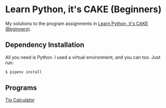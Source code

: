 # Learn Python, it's CAKE (Beginners)

My solutions to the program assignments in [Learn Python, it's CAKE (Beginners)](https://www.udemy.com/course/draft/12318/learn).

## Dependency Installation

All you need is Python. I used a virtual environment, and you can too. Just run:

```bash
$ pipenv install
```

## Programs

[Tip Calculator](https://github.com/walshification/learn-python-its-cake/tree/main/tip_calculator.py)
